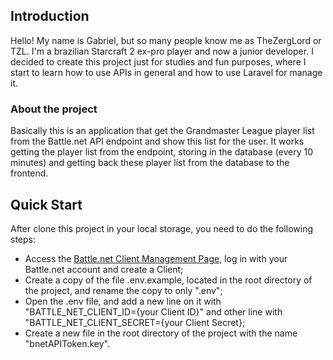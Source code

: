 ## Introduction


Hello! My name is Gabriel, but so many people know me as TheZergLord or TZL. I'm a brazilian Starcraft 2 ex-pro player and now a junior developer.
I decided to create this project just for studies and fun purposes, where I start to learn how to use APIs in general and how to use Laravel for manage it.

### About the project

Basically this is an application that get the Grandmaster League player list from the Battle.net API endpoint and show this list for the user.
It works getting the player list from the endpoint, storing in the database (every 10 minutes) and getting back these player list from the database to the frontend.

## Quick Start

After clone this project in your local storage, you need to do the following steps:

- Access the [Battle.net Client Management Page](https://develop.battle.net/access/clients), log in with your Battle.net account and create a Client;
- Create a copy of the file .env.example, located in the root directory of the project, and rename the copy to only ".env";
- Open the .env file, and add a new line on it with "BATTLE_NET_CLIENT_ID={your Client ID}" and other line with "BATTLE_NET_CLIENT_SECRET={your Client Secret};
- Create a new file in the root directory of the project with the name "bnetAPIToken.key".


